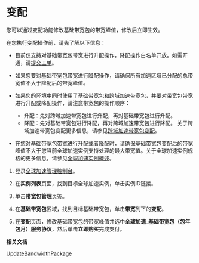 # 变配

您可以通过变配功能修改基础带宽包的带宽峰值，修改后立即生效。

在您执行变配操作前，请先了解以下信息：

-   目前仅支持对基础带宽包带宽进行升配操作，降配操作白名单开放。如需开通，请[提交工单](https://workorder-intl.console.aliyun.com/?spm=5176.11182188.console-base-top.dworkorder.18ae4882n3v6ZW#/ticket/createIndex)。
-   如果您要对基础带宽包带宽进行降配操作，请确保所有加速区域已分配的总带宽值不大于降配后的带宽峰值。
-   如果您的环境中同时使用了基础带宽包和跨域加速带宽包，并要对带宽包带宽进行升配或降配操作，请注意带宽包的操作顺序：

    -   升配：先对跨域加速带宽包进行升配，再对基础带宽包进行升配。
    -   降配：先对基础带宽包进行降配，再对跨域加速带宽包进行降配。
    关于跨域加速带宽包变配更多信息，请参见[跨域加速带宽包变配](/intl.zh-CN/用户指南/跨域加速带宽包/变配.md)。

-   在您对基础带宽包带宽进行升配或者降配时，请确保基础带宽包变配后的带宽峰值不大于您当前全球加速实例支持处理的最大带宽值。关于全球加速实例规格的更多信息，请参见[全球加速实例概述](/intl.zh-CN/用户指南/全球加速实例/全球加速实例概述.md)。

1.  登录[全球加速管理控制台](https://ga.console.aliyun.com/list)。

2.  在**实例列表**页面，找到目标全球加速实例，单击实例ID链接。

3.  单击**带宽包管理**页签。

4.  在**基础带宽包**区域，找到目标基础带宽包，单击**带宽**列下的**变配**。

5.  在**变配**页面，修改基础带宽包的带宽峰值并选中**全球加速\_基础带宽包（包年包月）服务协议**，然后单击**立即购买**完成支付。


**相关文档**  


[UpdateBandwidthPackage](/intl.zh-CN/API参考/带宽包/UpdateBandwidthPackage.md)

